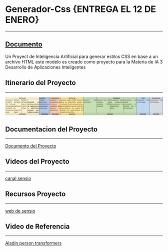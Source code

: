 # Generador-Css {ENTREGA EL 12 DE ENERO}
--------------------------------------------------------------------
[Documento](https://docs.google.com/document/d/1_G_6ib9mBZGtH7s2uOg_oM1QPAmYayBG-QSPX9U3nkE/edit)
--------------------------------------------------------------------
Un Proyect de Inteligencia Artificial para generar estilos CSS en base a un archivo HTML este modelo es creado como proyecto para la Materia de IA 3 Desarrollo de Aplicaciones Inteligentes 

## Itinerario del Proyecto
--------------------------------------------------------------------
![](https://raw.githubusercontent.com/Zelechos/Generador-Css/main/assets/Itinerario%20de%20Proyecto.jpeg)

## Documentacion del Proyecto
--------------------------------------------------------------------
[Documento del Proyecto](https://docs.google.com/document/d/1_G_6ib9mBZGtH7s2uOg_oM1QPAmYayBG-QSPX9U3nkE/edit?usp=sharing)


## Videos del Proyecto
--------------------------------------------------------------------
[canal sensio](https://www.youtube.com/c/sensio-ia/videos)


## Recursos Proyecto
--------------------------------------------------------------------
[web de sensio](https://juansensio.com/blog)


## Video de Referencia
--------------------------------------------------------------------
[Aladin person transformers](https://www.youtube.com/watch?v=U0s0f995w14&list=PLhhyoLH6IjfxeoooqP9rhU3HJIAVAJ3Vz&index=40)
